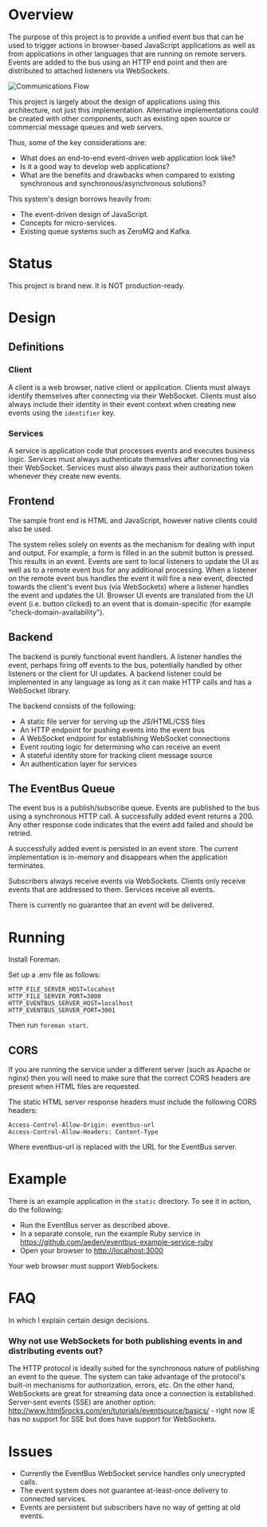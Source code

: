 # Overview

The purpose of this project is to provide a unified event bus that can be used to trigger actions in browser-based JavaScript applications as well as from applications in other languages that are running on remote servers. Events are added to the bus using an HTTP end point and then are distributed to attached listeners via WebSockets.

![Communications Flow](http://cl.ly/image/2i3Q2z0e2U3e/communications.png)

This project is largely about the design of applications using this architecture, not just this implementation. Alternative implementations could be created with other components, such as existing open source or commercial message queues and web servers.

Thus, some of the key considerations are:

* What does an end-to-end event-driven web application look like?
* Is it a good way to develop web applications?
* What are the benefits and drawbacks when compared to existing synchronous and synchronous/asynchronous solutions?

This system's design borrows heavily from:

* The event-driven design of JavaScript.
* Concepts for micro-services.
* Existing queue systems such as ZeroMQ and Kafka.

# Status

This project is brand new. It is NOT production-ready.

# Design

## Definitions

### Client

A client is a web browser, native client or application. Clients must always identify themselves after connecting via their WebSocket. Clients must also always include their identity in their event context when creating new events using the `identifier` key.

### Services

A service is application code that processes events and executes business logic. Services must always authenticate themselves after connecting via their WebSocket. Services must also always pass their authorization token whenever they create new events.

## Frontend

The sample front end is HTML and JavaScript, however native clients could also be used.

The system relies solely on events as the mechanism for dealing with input and output. For example, a form is filled in an the submit button is pressed. This results in an event. Events are sent to local listeners to update the UI as well as to a remote event bus for any additional processing. When a listener on the remote event bus handles the event it will fire a new event, directed towards the client's event bus (via WebSockets) where a listener handles the event and updates the UI. Browser UI events are translated from the UI event (i.e. button clicked) to an event that is domain-specific (for example "check-domain-availability").

## Backend

The backend is purely functional event handlers. A listener handles the event, perhaps firing off events to the bus, potentially handled by other listeners or the client for UI updates. A backend listener could be implemented in any language as long as it can make HTTP calls and has a WebSocket library.

The backend consists of the following:

* A static file server for serving up the JS/HTML/CSS files
* An HTTP endpoint for pushing events into the event bus
* A WebSocket endpoint for establishing WebSocket connections
* Event routing logic for determining who can receive an event
* A stateful identity store for tracking client message source
* An authentication layer for services

## The EventBus Queue

The event bus is a publish/subscribe queue. Events are published to the bus using a synchronous HTTP call. A successfully added event returns a 200. Any other response code indicates that the event add failed and should be retried.

A successfully added event is persisted in an event store. The current implementation is in-memory and disappears when the application terminates.

Subscribers always receive events via WebSockets. Clients only receive events that are addressed to them. Services receive all events.

There is currently no guarantee that an event will be delivered.

# Running

Install Foreman.

Set up a .env file as follows:

```
HTTP_FILE_SERVER_HOST=locahost
HTTP_FILE_SERVER_PORT=3000
HTTP_EVENTBUS_SERVER_HOST=localhost
HTTP_EVENTBUS_SERVER_PORT=3001
```

Then run `foreman start`.

## CORS

If you are running the service under a different server (such as Apache or nginx) then you will need to make sure that the correct CORS headers are present when HTML files are requested.

The static HTML server response headers must include the following CORS headers:

```
Access-Control-Allow-Origin: eventbus-url
Access-Control-Allow-Headers: Content-Type
```

Where eventbus-url is replaced with the URL for the EventBus server.

# Example

There is an example application in the `static` directory. To see it in action, do the following:

* Run the EventBus server as described above.
* In a separate console, run the example Ruby service in https://github.com/aeden/eventbus-example-service-ruby
* Open your browser to [http://localhost:3000](http://localhost:3000)

Your web browser must support WebSockets.

# FAQ

In which I explain certain design decisions.

### Why not use WebSockets for both publishing events in and distributing events out?

The HTTP protocol is ideally suited for the synchronous nature of publishing an event to the queue. The system can take advantage of the protocol's built-in mechanisms for authorization, errors, etc. On the other hand, WebSockets are great for streaming data once a connection is established. Server-sent events (SSE) are another option: http://www.html5rocks.com/en/tutorials/eventsource/basics/ - right now IE has no support for SSE but does have support for WebSockets.

# Issues

* Currently the EventBus WebSocket service handles only unecrypted calls.
* The event system does not guarantee at-least-once delivery to connected services.
* Events are persistent but subscribers have no way of getting at old events.
